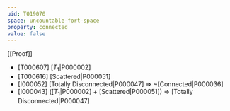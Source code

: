 ```yaml
---
uid: T019070
space: uncountable-fort-space
property: connected
value: false
---
```

[[Proof]]

* [T000607] [$T_1$|P000002]
* [T000616] [Scattered|P000051]
* [I000052] [Totally Disconnected|P000047] => ~[Connected|P000036]
* [I000043] ([$T_1$|P000002] + [Scattered|P000051]) => [Totally Disconnected|P000047]


